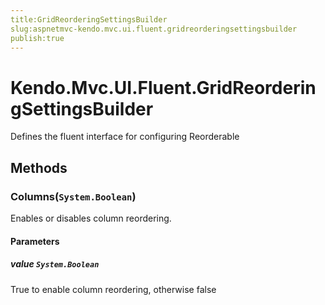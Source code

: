 ```yaml
---
title:GridReorderingSettingsBuilder
slug:aspnetmvc-kendo.mvc.ui.fluent.gridreorderingsettingsbuilder
publish:true
---
```


# Kendo.Mvc.UI.Fluent.GridReorderingSettingsBuilder
Defines the fluent interface for configuring Reorderable



## Methods

### Columns(`System.Boolean`)
Enables or disables column reordering.


#### Parameters

##### value `System.Boolean`
True to enable column reordering, otherwise false






